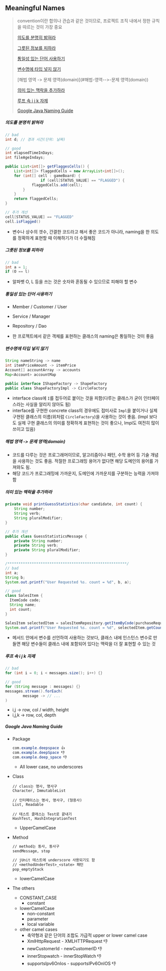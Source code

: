 ## Meaningful Names

> convention이란 합의나 관습과 같은 것이므로, 프로젝트 조직 내에서 정한 규칙을 따르는 것이 가장 중요
>
> [의도를 분명히 밝혀라](#의도를-분명히-밝혀라)
>
> [그릇된 정보를 피하라](#그릇된-정보를-피하라)
>
> [통일성 있는 단어 사용하기](#통일성-있는-단어-사용하기)
>
> [변수명에 타입 넣지 않기](#변수명에-타입-넣지-않기)
>
> [해법 영역 -> 문제 영역(domain)](#해법-영역-->-문제 영역(domain))
>
> [의미 있는 맥락을 추가하라](#의미-있는-맥락을-추가하라)
>
> [루프 속 i j k 자제](#루프-속-i-j-k-자제)
> 
> [Google Java Naming Guide](#google-java-naming-guide)




##### 의도를 분명히 밝혀라

```java
// bad
int d; // 경과 시간(단위: 날짜)

// good
int elapsedTimeInDays;
int fileAgeIndays;

public List<int[]> getFlaggesCells() {
  	List<int[]> flaggedCells = new ArrayList<int[]>();
    for (int[] cell : gameBoard) {
				if (cell[STATUS_VALUE] == "FLAGGED") {
          	flaggedCells.add(cell);
        }
    }
  	return flaggedCells;
}

// 추가 개선
cell[STATUS_VALUE] == "FLAGGED"
cell.isFlagged()
```

- 변수나 상수의 갯수, 간결한 코드라고 해서 좋은 코드가 아니라, naming을 한 의도를 정확하게 표현할 때 이해하기가 더 수월해짐



##### 그릇된 정보를 피하라

```java
// bad
int a = 1;
if (O == l)
```

- 알파벳 O, L 등을 쓰는 것은 숫자와 혼동될 수 있으므로 피해야 할 변수



##### 통일성 있는 단어 사용하기

- Member / Customer / User
- Service / Manager
- Repository / Dao

- 한 프로젝트에서 같은 객체를 표현하는 클래스의 naming은 통일하는 것이 좋음



##### 변수명에 타입 넣지 않기

```java
String nameString -> name
int itemPriceAmount -> itemPrice
Account[] accountArray -> accounts
Map<Account> accountMap

public interface IShapeFactory -> ShapeFactory
public class ShapeFactoryImpl -> CircleFactory
```

- interface class에 `I`를 접두어로 붙이는 것을 피함(다루는 클래스가 굳이 인터페이스라는 사실을 알리지 않아도 됨)
- interface를 구현한 concrete class의 경우에도 접미사로 `Impl`을 붙이거나 실제 구현된 클래스의 이름(위처럼 `CircleFactory`)을 사용하는 것이 좋음. (Impl 보다도 실제 구현 클래스의 의미를 정확하게 표현하는 것이 좋으나, Impl도 여전히 많이 쓰이고 있음)



##### 해법 영역 -> 문제 영역(domain)

- 코드를 다루는 것은 프로그래머이므로, 알고리즘이나 패턴, 수학 용어 등 기술 개념을 사용하는 것도 좋음. 적절한 프로그래밍 용어가 없다면 해당 도메인의 용어를 가져와도 됨.
- 해당 코드가 프로그래밍에 가까운지, 도메인에 가까운지를 구분하는 능력을 가져야 함



##### 의미 있는 맥락을 추가하라

```java
private void printGuessStatistics(char candidate, int count) {
  	String number;
    String verb;
    String pluralModifier;
}

// 추가 개선
public class GuessStatisticsMessage {
  	private String number;
  	private String verb;
  	private String pluralModifier;
}

/******************************************************/
// bad
int a;
String b;
System.out.printf("User Requested %s. count = %d", b, a);

// good
class SalesItem {
  ItemCode code;
  String name;
  int count;
}

SalesItem selectedItem = salesItemRepository.getItemByCode(purchaseRequest.getItemCode());
System.out.printf("User Requested %s. count = %d", selectedItem.getCount(), selectedItem.getCount());
```

- 메서드 안에서 변수를 선언하여 사용하는 것보다, 클래스 내에 인스턴스 변수로 만들면 해당 변수들이 클래스 내에 포함되어 있다는 맥락을 더 잘 표현할 수 있는 것



##### 루프 속 i j k 자제

```java
// bad
for (int i = 0; i < messages.size(); i++) {}

// good
for (String message : messages) {}
messages.stream().forEach(
		message -> // ...
)

```

- i,j -> row, col / width, height
- i,j,k -> row, col, depth



##### Google Java Naming Guide

- Package

  ```java
  com.example.deepspace 👍
  com.example.deepSpace 👎
  com.example.deep_space 👎
  ```

  - All lower case, no underscores

- Class

  ```text
  // class는 명사, 명사구
  Character, ImmutableList
  
  // 인터페이스는 명사, 명사구, (형용사)
  List, Readable
  
  // 테스트 클래스는 Test로 끝내기
  HashTest, HashIntegrationTest
  ```

  - UpperCamelCase

- Method

  ```txt
  // method는 동사, 동사구
  sendMessage, stop
  
  // jUnit 테스트에 underscore 사용되기도 함
  // <methodUnderTest>_<state> 패턴
  pop_emptyStack
  ```

  - lowerCamelCase


- The others
  - CONSTANT_CASE
    - constant
  - lowerCamelCase
    - non-constant
    - parameter
    - local variable
  - other camel cases
    - 축약형과 같은 단어의 조합도 가급적 upper or lower camel case
    - XmlHttpRequest - XMLHTTPRequest 👎
    - newCustomerId - newCustomerID 👎
    - innerStopwatch - innerStopWatch 👎
    - supportsIpv6OnIos - supportsIPv6OnIOS 👎